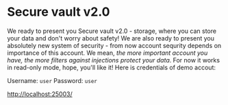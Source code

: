 # Secure vault v2.0
We ready to present you Secure vault v2.0 - storage, where you can store your data and don't worry about safety! We are also ready to present you absolutely new system of security - from now account sequrity depends on importance of this account. We mean, _the more important account you have, the more filters against injections protect your data_. For now it works in read-only mode, hope, you'll like it! Here is credentials of demo accout:

Username: `user`
Password: `user`

[http://localhost:25003/](http://localhost:25003/)
